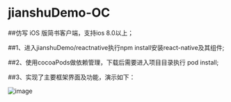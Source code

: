 # jianshuDemo-OC

##仿写 iOS 版简书客户端，支持ios 8.0以上；

##1、进入jianshuDemo/reactnative执行npm install安装react-native及其组件;

##2、使用cocoaPods做依赖管理，下载后需要进入项目目录执行 pod install;

##3、实现了主要框架界面及功能，演示如下：

![image](https://github.com/yyyyffqqqq/jianshuDemo-OC/raw/master/jianshuReadeMe.gif)
